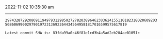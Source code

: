 2022-11-02 10:35:30 am

---

`297432872920869119497931298502727820389646230362415511018231802060920356860699002979019723136922644345649581817016599575617819`

`Latest commit SHA is: 83fda99a0c46f81e1cd3b4a5ad2eb204ae01051c `
